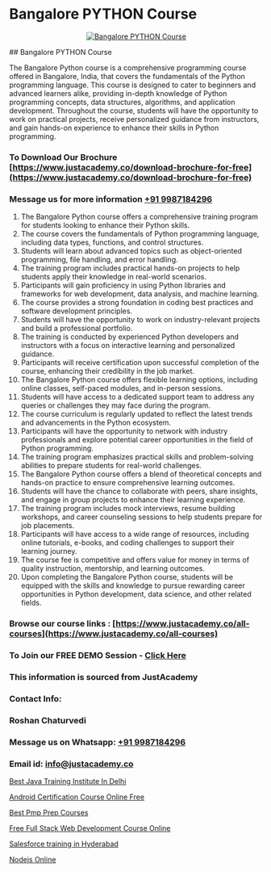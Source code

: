 # Bangalore PYTHON Course

<p align="center">
  <a href="https://justacademy.co/course-detail/python-training">
    <img src="https://justacademy.co/storage2/course_image/1709713400_course_image.webp" alt="Bangalore PYTHON Course">
  </a>
</p>
## Bangalore PYTHON Course

The Bangalore Python course is a comprehensive programming course offered in Bangalore, India, that covers the fundamentals of the Python programming language. This course is designed to cater to beginners and advanced learners alike, providing in-depth knowledge of Python programming concepts, data structures, algorithms, and application development. Throughout the course, students will have the opportunity to work on practical projects, receive personalized guidance from instructors, and gain hands-on experience to enhance their skills in Python programming.
### To Download Our Brochure [https://www.justacademy.co/download-brochure-for-free](https://www.justacademy.co/download-brochure-for-free)
### Message us for more information [+91 9987184296](https://api.whatsapp.com/send?phone=919987184296)
1) The Bangalore Python course offers a comprehensive training program for students looking to enhance their Python skills.
2) The course covers the fundamentals of Python programming language, including data types, functions, and control structures.
3) Students will learn about advanced topics such as object-oriented programming, file handling, and error handling.
4) The training program includes practical hands-on projects to help students apply their knowledge in real-world scenarios.
5) Participants will gain proficiency in using Python libraries and frameworks for web development, data analysis, and machine learning.
6) The course provides a strong foundation in coding best practices and software development principles.
7) Students will have the opportunity to work on industry-relevant projects and build a professional portfolio.
8) The training is conducted by experienced Python developers and instructors with a focus on interactive learning and personalized guidance.
9) Participants will receive certification upon successful completion of the course, enhancing their credibility in the job market.
10) The Bangalore Python course offers flexible learning options, including online classes, self-paced modules, and in-person sessions.
11) Students will have access to a dedicated support team to address any queries or challenges they may face during the program.
12) The course curriculum is regularly updated to reflect the latest trends and advancements in the Python ecosystem.
13) Participants will have the opportunity to network with industry professionals and explore potential career opportunities in the field of Python programming.
14) The training program emphasizes practical skills and problem-solving abilities to prepare students for real-world challenges.
15) The Bangalore Python course offers a blend of theoretical concepts and hands-on practice to ensure comprehensive learning outcomes.
16) Students will have the chance to collaborate with peers, share insights, and engage in group projects to enhance their learning experience.
17) The training program includes mock interviews, resume building workshops, and career counseling sessions to help students prepare for job placements.
18) Participants will have access to a wide range of resources, including online tutorials, e-books, and coding challenges to support their learning journey.
19) The course fee is competitive and offers value for money in terms of quality instruction, mentorship, and learning outcomes.
20) Upon completing the Bangalore Python course, students will be equipped with the skills and knowledge to pursue rewarding career opportunities in Python development, data science, and other related fields.

### Browse our course links : [https://www.justacademy.co/all-courses](https://www.justacademy.co/all-courses) 
### To Join our FREE DEMO Session - [Click Here](https://www.justacademy.co/register-for-course-demo)


### This information is sourced from JustAcademy
### Contact Info:
### Roshan Chaturvedi
### Message us on Whatsapp: [+91 9987184296](https://api.whatsapp.com/send?phone=919987184296)
### Email id: [info@justacademy.co](mailto:info@justacademy.co)
                
[Best Java Training Institute In Delhi](https://www.linkedin.com/pulse/best-java-training-institute-delhi-justacademy-bay-area-fq78e?trackingId=66CD3U9rV6vv38QCwmKNUQ%3D%3D&lipi=urn%3Ali%3Apage%3Ad_flagship3_company_admin%3BHcd7BaCMQFaWbBih5QcMnA%3D%3D)

[Android Certification Course Online Free](https://www.linkedin.com/pulse/android-certification-course-online-free-prajwal-kumbar-h-m-nr0gc/)

[Best Pmp Prep Courses](https://medium.com/@namusn/best-pmp-prep-courses-438868430ce1)

[Free Full Stack Web Development Course Online](https://medium.com/@AkashSingh2052/free-full-stack-web-development-course-online-e93d524501ca)

[Salesforce training in Hyderabad](https://justacademyin.github.io/justacademy/salesforce-training-in-hyderabad)

[Nodejs Online](https://justacademyin.github.io/justacademy/nodejs-online)

